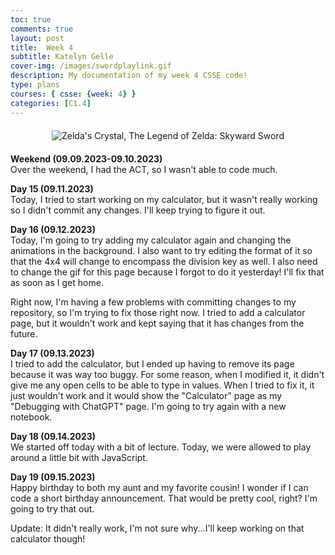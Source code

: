 ```yaml
---
toc: true
comments: true
layout: post
title:  Week 4
subtitle: Katelyn Gelle
cover-img: /images/swordplaylink.gif
description: My documentation of my week 4 CSSE code!
type: plans
courses: { csse: {week: 4} }
categories: [C1.4]
---
```


<div style="text-align: center; margin-top: 20px; margin-bottom: 20px;">
  <img src="{{site.baseurl}}/images/canyouhearmelink.gif" alt="Zelda's Crystal, The Legend of Zelda: Skyward Sword" />
</div>  

**Weekend (09.09.2023-09.10.2023)**  
Over the weekend, I had the ACT, so I wasn't able to code much.

**Day 15 (09.11.2023)**  
Today, I tried to start working on my calculator, but it wasn't really working so I didn't commit any changes. I'll keep trying to figure it out.  

**Day 16 (09.12.2023)**  
Today, I'm going to try adding my calculator again and changing the animations in the background. I also want to try editing the format of it so that the 4x4 will change to encompass the division key as well. I also need to change the gif for this page because I forgot to do it yesterday! I'll fix that as soon as I get home.  

Right now, I'm having a few problems with committing changes to my repository, so I'm trying to fix those right now. I tried to add a calculator page, but it wouldn't work and kept saying that it has changes from the future.  

**Day 17 (09.13.2023)**  
I tried to add the calculator, but I ended up having to remove its page because it was way too buggy. For some reason, when I modified it, it didn't give me any open cells to be able to type in values. When I tried to fix it, it just wouldn't work and it would show the "Calculator" page as my "Debugging with ChatGPT" page. I'm going to try again with a new notebook.  

**Day 18 (09.14.2023)**  
We started off today with a bit of lecture. Today, we were allowed to play around a little bit with JavaScript. 

**Day 19 (09.15.2023)**  
Happy birthday to both my aunt and my favorite cousin! I wonder if I can code a short birthday announcement. That would be pretty cool, right? I'm going to try that out.  

Update: It didn't really work, I'm not sure why...I'll keep working on that calculator though!